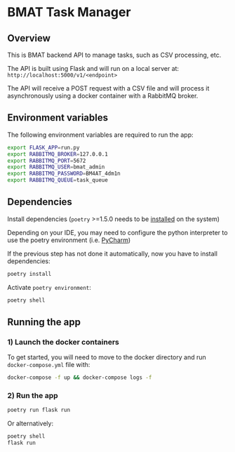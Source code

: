 # BMAT Task Manager

## Overview

This is BMAT backend API to manage tasks, such as CSV processing, etc.

The API is built using Flask and will run on a local server at: `http://localhost:5000/v1/<endpoint>`

The API will receive a POST request with a CSV file and will process it asynchronously using a docker container with a RabbitMQ broker.

## Environment variables

The following environment variables are required to run the app:

```sh
export FLASK_APP=run.py
export RABBITMQ_BROKER=127.0.0.1
export RABBITMQ_PORT=5672
export RABBITMQ_USER=bmat_admin
export RABBITMQ_PASSWORD=BM4AT_4dm1n
export RABBITMQ_QUEUE=task_queue
````

## Dependencies

Install dependencies (`poetry` >=1.5.0 needs to be [installed](https://python-poetry.org/docs/#installing-with-the-official-installer) on the system)

Depending on your IDE, you may need to configure the python interpreter to use the poetry environment (i.e. [PyCharm](https://www.jetbrains.com/help/pycharm/poetry.html))

If the previous step has not done it automatically, now you have to install dependencies:

```sh
poetry install
```

Activate `poetry environment`:

```sh
poetry shell
```

## Running the app

### 1) Launch the docker containers

To get started, you will need to move to the docker directory and run `docker-compose.yml` file with:

```sh
docker-compose -f up && docker-compose logs -f 
```

### 2) Run the app

```sh
poetry run flask run
```
Or alternatively:
```sh
poetry shell
flask run
```
